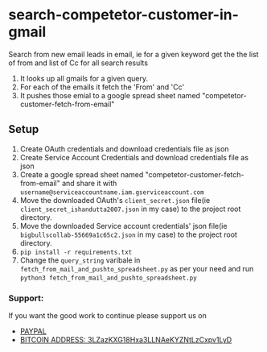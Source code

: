 # search-competetor-customer-in-gmail
Search from new email leads in email, ie for a given keyword get the the list of from and list of Cc for all search results
1. It looks up all gmails for a given query.
2. For each of the emails it fetch the 'From' and 'Cc'
3. It pushes those emial to a google spread sheet named "competetor-customer-fetch-from-email"

## Setup

1. Create OAuth credentials and download credentials file as json
2. Create Service Account Credentials and download credentials file as json
3. Create a google spread sheet named "competetor-customer-fetch-from-email" and share it with `username@serviceaccountname.iam.gserviceaccount.com`
4. Move the downloaded OAuth's `client_secret.json` file(ie `client_secret_ishandutta2007.json` in my case) to the project root directory.
5. Move the downloaded Service account credentials' json file(ie `bigbullscollab-55669a1c65c2.json` in my case) to the project root directory.
6. `pip install -r requirements.txt`
7. Change the `query_string` varibale in `fetch_from_mail_and_pushto_spreadsheet.py` as per your need and run `python3 fetch_from_mail_and_pushto_spreadsheet.py`


### Support:

If you want the good work to continue please support us on

* [PAYPAL](https://www.paypal.me/ishandutta2007)
* [BITCOIN ADDRESS: 3LZazKXG18Hxa3LLNAeKYZNtLzCxpv1LyD](https://www.coinbase.com/join/5a8e4a045b02c403bc3a9c0c)
